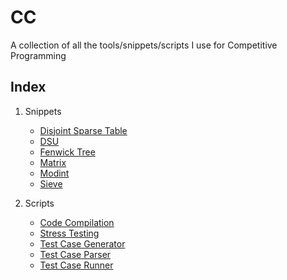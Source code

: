 # CC
A collection of all the tools/snippets/scripts I use for Competitive Programming

Index
-----

1. Snippets
    * [Disjoint Sparse Table](/Snippets/disjointSparseTable.cpp)
    * [DSU](/Snippets/dsu.cpp)
    * [Fenwick Tree](/Snippets/fenwick.cpp)
    * [Matrix](/Snippets/matrix.cpp)
    * [Modint](/Snippets/modint.cpp)
    * [Sieve](/Snippets/sieve.cpp)

2. Scripts
    * [Code Compilation](/Scripts/compile)
    * [Stress Testing](/Scripts/stress_test)
    * [Test Case Generator](/Scripts/gen)
    * [Test Case Parser](/Scripts/parse)
    * [Test Case Runner](/Scripts/run)